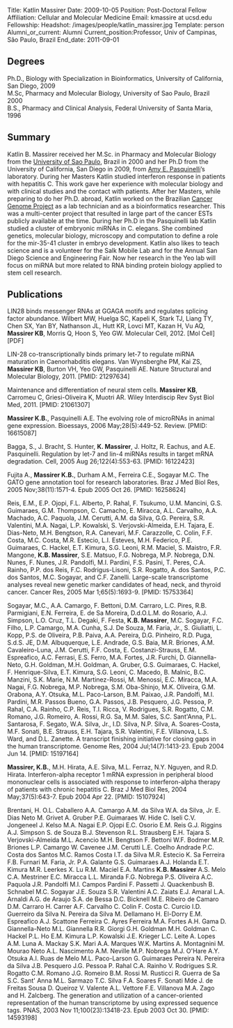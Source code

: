 Title: Katlin Massirer
Date: 2009-10-05
Position: Post-Doctoral Fellow
Affiliation: Cellular and Molecular Medicine
Email: kmassire at ucsd.edu
Fellowship: 
Headshot: /images/people/katlin_massirer.jpg
Template: person
Alumni_or_current: Alumni
Current_position:Professor, Univ of Campinas, São Paulo, Brazil
End_date: 2011-09-01

## Degrees
Ph.D., Biology with Specialization in Bioinformatics, University of California, San Diego, 2009 <br>
M.Sc, Pharmacy and Molecular Biology, University of Sao Paulo, Brazil 2000 <br>
B.S., Pharmacy and Clinical Analysis, Federal University of Santa Maria, 1996 <br>



## Summary
Katlin B. Massirer received her M.Sc. in Pharmacy and Molecular Biology from the [University of Sao Paulo](http://www4.usp.br/), Brazil in 2000 and her Ph.D from the University of California, San Diego in 2009, from [Amy E. Pasquinelli](http://biology.ucsd.edu/labs/pasquinelli/)’s laboratory. During her Masters Katlin studied interferon response in patients with hepatitis C. This work gave her experience with molecular biology and with clinical studies and the contact with patients. After her Masters, while preparing to do her Ph.D. abroad, Katlin worked on the Brazilian [Cancer Genome Project](http://www.scidev.net/en/news/lessons-from-brazils-genome-project-go-global.html) as a lab technician and as a bioinformatics researcher. This was a multi-center project that resulted in large part of the cancer ESTs publicly available at the time. During her Ph.D in the Pasquinelli lab Katlin studied a cluster of embryonic miRNAs in C. elegans. She combined genetics, molecular biology, microscopy and computation to define a role for the mir-35-41 cluster in embryo development. Katlin also likes to teach science and is a volunteer for the Salk Mobile Lab and for the Annual San Diego Science and Engineering Fair. Now her research in the Yeo lab will focus on miRNA but more related to RNA binding protein biology applied to stem cell research.

## Publications

LIN28 binds messenger RNAs at GGAGA motifs and regulates splicing factor abundance. Wilbert MW, Huelga SC, Kapeli K, Stark TJ, Liang TY, Chen SX, Yan BY, Nathanson JL, Hutt KR, Lovci MT, Kazan H, Vu AQ, **Massirer KB**, Morris Q, Hoon S, Yeo GW. Molecular Cell, 2012. [Mol Cell][PDF]

LIN-28 co-transcriptionally binds primary let-7 to regulate miRNA maturation in Caenorhabditis elegans. Van Wynsberghe PM, Kai ZS, **Massirer KB**, Burton VH, Yeo GW, Pasquinelli AE. Nature Structural and Molecular Biology, 2011. [PMID: 21297634]

Maintenance and differentiation of neural stem cells. **Massirer KB**, Carromeu C, Griesi-Oliveira K, Muotri AR. Wiley Interdiscip Rev Syst Biol Med, 2011. [PMID: 21061307]

**Massirer K.B.**, Pasquinelli A.E. The evolving role of microRNAs in animal gene expression. Bioessays, 2006 May;28(5):449-52. Review. [PMID: 16615087]

Bagga, S., J. Bracht, S. Hunter, **K. Massirer**, J. Holtz, R. Eachus, and A.E. Pasquinelli. Regulation by let-7 and lin-4 miRNAs results in target mRNA degradation. Cell, 2005 Aug 26;122(4):553-63. [PMID: 16122423]

Fujita A., **Massirer K.B.**, Durham A.M., Ferreira C.E., Sogayar M.C. The GATO gene annotation tool for research laboratories. Braz J Med Biol Res, 2005 Nov;38(11):1571-4. Epub 2005 Oct 26. [PMID: 16258624]

Reis, E.M., E.P. Ojopi, F.L. Alberto, P. Rahal, F. Tsukumo, U.M. Mancini, G.S. Guimaraes, G.M. Thompson, C. Camacho, E. Miracca, A.L. Carvalho, A.A. Machado, A.C. Paquola, J.M. Cerutti, A.M. da Silva, G.G. Pereira, S.R. Valentini, M.A. Nagai, L.P. Kowalski, S. Verjovski-Almeida, E.H. Tajara, E. Dias-Neto, M.H. Bengtson, R.A. Canevari, M.F. Carazzolle, C. Colin, F.F. Costa, M.C. Costa, M.R. Estecio, L.I. Esteves, M.H. Federico, P.E. Guimaraes, C. Hackel, E.T. Kimura, S.G. Leoni, R.M. Maciel, S. Maistro, F.R. Mangone, **K.B. Massirer**, S.E. Matsuo, F.G. Nobrega, M.P. Nobrega, D.N. Nunes, F. Nunes, J.R. Pandolfi, M.I. Pardini, F.S. Pasini, T. Peres, C.A. Rainho, P.P. dos Reis, F.C. Rodrigus-Lisoni, S.R. Rogatto, A. dos Santos, P.C. dos Santos, M.C. Sogayar, and C.F. Zanelli. Large-scale transcriptome analyses reveal new genetic marker candidates of head, neck, and thyroid cancer. Cancer Res, 2005 Mar 1;65(5):1693-9. [PMID: 15753364]

Sogayar, M.C., A.A. Camargo, F. Bettoni, D.M. Carraro, L.C. Pires, R.B. Parmigiani, E.N. Ferreira, E. de Sa Moreira, D.d.O.L.M. do Rosario, A.J. Simpson, L.O. Cruz, T.L. Degaki, F. Festa, **K.B. Massirer**, M.C. Sogayar, F.C. Filho, L.P. Camargo, M.A. Cunha, S.J. De Souza, M. Faria, Jr., S. Giuliatti, L. Kopp, P.S. de Oliveira, P.B. Paiva, A.A. Pereira, D.G. Pinheiro, R.D. Puga, S.d.S. JE, D.M. Albuquerque, L.E. Andrade, G.S. Baia, M.R. Briones, A.M. Cavaleiro-Luna, J.M. Cerutti, F.F. Costa, E. Costanzi-Strauss, E.M. Espreafico, A.C. Ferrasi, E.S. Ferro, M.A. Fortes, J.R. Furchi, D. Giannella-Neto, G.H. Goldman, M.H. Goldman, A. Gruber, G.S. Guimaraes, C. Hackel, F. Henrique-Silva, E.T. Kimura, S.G. Leoni, C. Macedo, B. Malnic, B.C. Manzini, S.K. Marie, N.M. Martinez-Rossi, M. Menossi, E.C. Miracca, M.A. Nagai, F.G. Nobrega, M.P. Nobrega, S.M. Oba-Shinjo, M.K. Oliveira, G.M. Orabona, A.Y. Otsuka, M.L. Paco-Larson, B.M. Paixao, J.R. Pandolfi, M.I. Pardini, M.R. Passos Bueno, G.A. Passos, J.B. Pesquero, J.G. Pessoa, P. Rahal, C.A. Rainho, C.P. Reis, T.I. Ricca, V. Rodrigues, S.R. Rogatto, C.M. Romano, J.G. Romeiro, A. Rossi, R.G. Sa, M.M. Sales, S.C. Sant'Anna, P.L. Santarosa, F. Segato, W.A. Silva, Jr., I.D. Silva, N.P. Silva, A. Soares-Costa, M.F. Sonati, B.E. Strauss, E.H. Tajara, S.R. Valentini, F.E. Villanova, L.S. Ward, and D.L. Zanette. A transcript finishing initiative for closing gaps in the human transcriptome. Genome Res, 2004 Jul;14(7):1413-23. Epub 2004 Jun 14. [PMID: 15197164]

**Massirer, K.B.**, M.H. Hirata, A.E. Silva, M.L. Ferraz, N.Y. Nguyen, and R.D. Hirata. Interferon-alpha receptor 1 mRNA expression in peripheral blood mononuclear cells is associated with response to interferon-alpha therapy of patients with chronic hepatitis C. Braz J Med Biol Res, 2004 May;37(5):643-7. Epub 2004 Apr 22. [PMID: 15107924]

Brentani, H. O.L. Caballero A.A. Camargo A.M. da Silva W.A. da Silva, Jr. E. Dias Neto M. Grivet A. Gruber P.E. Guimaraes W. Hide C. Iseli C.V. Jongeneel J. Kelso M.A. Nagai E.P. Ojopi E.C. Osorio E.M. Reis G.J. Riggins A.J. Simpson S. de Souza B.J. Stevenson R.L. Strausberg E.H. Tajara S. Verjovski-Almeida M.L. Acencio M.H. Bengtson F. Bettoni W.F. Bodmer M.R. Briones L.P. Camargo W. Cavenee J.M. Cerutti L.E. Coelho Andrade P.C. Costa dos Santos M.C. Ramos Costa I.T. da Silva M.R. Estecio K. Sa Ferreira F.B. Furnari M. Faria, Jr. P.A. Galante G.S. Guimaraes A.J. Holanda E.T. Kimura M.R. Leerkes X. Lu R.M. Maciel E.A. Martins **K.B. Massirer** A.S. Melo C.A. Mestriner E.C. Miracca L.L. Miranda F.G. Nobrega P.S. Oliveira A.C. Paquola J.R. Pandolfi M.I. Campos Pardini F. Passetti J. Quackenbush B. Schnabel M.C. Sogayar J.E. Souza S.R. Valentini A.C. Zaiats E.J. Amaral L.A. Arnaldi A.G. de Araujo S.A. de Bessa D.C. Bicknell M.E. Ribeiro de Camaro D.M. Carraro H. Carrer A.F. Carvalho C. Colin F. Costa C. Curcio I.D. Guerreiro da Silva N. Pereira da Silva M. Dellamano H. El-Dorry E.M. Espreafico A.J. Scattone Ferreira C. Ayres Ferreira M.A. Fortes A.H. Gama D. Giannella-Neto M.L. Giannella R.R. Giorgi G.H. Goldman M.H. Goldman C. Hackel P.L. Ho E.M. Kimura L.P. Kowalski J.E. Krieger L.C. Leite A. Lopes A.M. Luna A. Mackay S.K. Mari A.A. Marques W.K. Martins A. Montagnini M. Mourao Neto A.L. Nascimento A.M. Neville M.P. Nobrega M.J. O'Hare A.Y. Otsuka A.I. Ruas de Melo M.L. Paco-Larson G. Guimaraes Pereira N. Pereira da Silva J.B. Pesquero J.G. Pessoa P. Rahal C.A. Rainho V. Rodrigues S.R. Rogatto C.M. Romano J.G. Romeiro B.M. Rossi M. Rusticci R. Guerra de Sa S.C. Sant' Anna M.L. Sarmazo T.C. Silva F.A. Soares F. Sonati Mde J. de Freitas Sousa D. Queiroz V. Valente A.L. Vettore F.E. Villanova M.A. Zago and H. Zalcberg. The generation and utilization of a cancer-oriented representation of the human transcriptome by using expressed sequence tags. PNAS, 2003 Nov 11;100(23):13418-23. Epub 2003 Oct 30. [PMID: 14593198]
